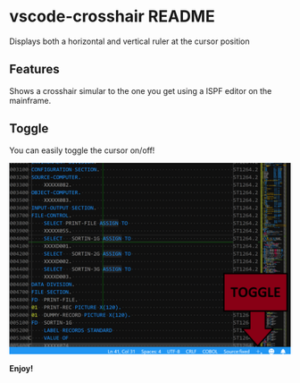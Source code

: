 # vscode-crosshair README

Displays both a horizontal and vertical ruler at the cursor position

## Features

Shows a crosshair simular to the one you get using a ISPF editor on the mainframe.

## Toggle

You can easily toggle the cursor on/off!

![Alt text](/images/showtoggle.png)

**Enjoy!**
